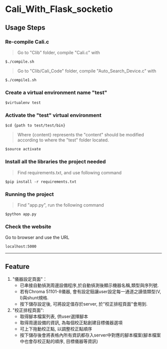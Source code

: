 # Cali_With_Flask_socketio
## Usage Steps
### Re-compile Cali.c
> Go to "Clib" folder, compile "Cali.c" with
```
$./compile.sh
```
> Go to "Clib/Cali_Code" folder, compile "Auto_Search_Device.c" with
```
$./compile1.sh
```

### Create a virtual environment name "test" 
```
$virtualenv test
```

### Activate the "test" virtual environment
```
$cd {path to test/test/bin}
```
> Where {content} represents the "content" should be modified according to where the "test" folder located.
```
$source activate
```

### Install all the libraries the project needed
> Find requirements.txt, and use following command
```
$pip install -r requirements.txt
```
 
### Running the project
> Find "app.py", run the following command
```
$python app.py
```

### Check the website
Go to browser and use the URL
```
localhost:5000
```

---

## Feature
1. "儀器設定頁面"：
	- 已串接自動偵測周邊設備程序,於自動偵測後顯示機器名稱,類型與序列號.
	- 若有Chroma 51101-8儀器, 會有設定鈕讓user設定每一通道之讀值類型(V, I)與shunt規格.
	- 按下儲存設定後, 可將設定值存於server, 於"校正排程頁面"會用到.
2. "校正排程頁面":
	- 取得腳本檔案列表, 供user選擇腳本
	- 取得周邊設備的資訊, 為每個校正點創建目標儀器選項
	- 可上下拖動校正點, 以調整校正點順序
	- 按下儲存後會將表格內所有資訊都存入server中對應的腳本檔案(腳本檔案中也會存校正點的順序, 目標儀器等資訊)
